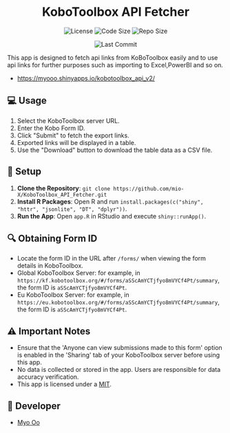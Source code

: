 <h1 align="center">KoboToolbox API Fetcher</h1>

<p align="center">
  <img src="https://img.shields.io/github/license/mio-X/KoboToolbox_API_Fetcher" alt="License">
  <img src="https://img.shields.io/github/languages/code-size/mio-X/KoboToolbox_API_Fetcher" alt="Code Size">
  <img src="https://img.shields.io/github/repo-size/mio-X/KoboToolbox_API_Fetcher" alt="Repo Size">
</p>

<p align="center">
  <img src="https://img.shields.io/github/last-commit/mio-X/KoboToolbox_API_Fetcher" alt="Last Commit">
</p>

This app is designed to fetch api links from KoBoToolbox easily and to use api links for further purposes such as importing to Excel,PowerBI and so on.
- https://myooo.shinyapps.io/kobotoolbox_api_v2/

## :computer: Usage
1. Select the KoboToolbox server URL.
2. Enter the Kobo Form ID.
3. Click "Submit" to fetch the export links.
4. Exported links will be displayed in a table.
5. Use the "Download" button to download the table data as a CSV file.

## :wrench: Setup
1. **Clone the Repository**: `git clone https://github.com/mio-X/KoboToolbox_API_Fetcher.git`
2. **Install R Packages**: Open R and run `install.packages(c("shiny", "httr", "jsonlite", "DT", "dplyr"))`.
3. **Run the App**: Open `app.R` in RStudio and execute `shiny::runApp()`.

## :mag: Obtaining Form ID
- Locate the form ID in the URL after `/forms/` when viewing the form details in KoboToolbox.
- Global KoboToolbox Server: for example, in `https://kf.kobotoolbox.org/#/forms/aSScAmYCTjfyo8mVYCf4Pt/summary`, the form ID is `aSScAmYCTjfyo8mVYCf4Pt`.
- Eu KoboToolbox Server: for example, in `https://eu.kobotoolbox.org/#/forms/aSScAmYCTjfyo8mVYCf4Pt/summary`, the form ID is `aSScAmYCTjfyo8mVYCf4Pt`.

## :warning: Important Notes
- Ensure that the 'Anyone can view submissions made to this form' option is enabled in the 'Sharing' tab of your KoboToolbox server before using this app.
- No data is collected or stored in the app. Users are responsible for data accuracy verification.
- This app is licensed under a [MIT](LICENSE).

## :busts_in_silhouette: Developer
- [Myo Oo](https://github.com/mio-X)
